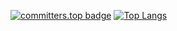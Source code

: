 [![committers.top badge](https://user-badge.committers.top/latvia/Edgars-Skrabins.svg)](https://committers.top/latvia/Edgars-Skrabins)
[![Top Langs](https://github-readme-stats.vercel.app/api/top-langs/?username=Edgars-Skrabins&langs_count=10)](https://github.com/anuraghazra/github-readme-stats)
